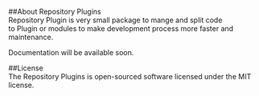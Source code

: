 ##About Repository Plugins  
Repository Plugin is very small package to mange and split code  
to Plugin or modules to make development process more faster
and maintenance.

Documentation  will be available soon.

##License  
The Repository Plugins is open-sourced software licensed under the MIT license.
